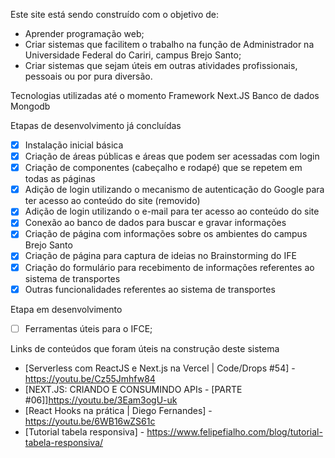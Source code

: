 Este site está sendo construído com o objetivo de:

- Aprender programação web;
- Criar sistemas que facilitem o trabalho na função de Administrador na Universidade Federal do Cariri, campus Brejo Santo;
- Criar sistemas que sejam úteis em outras atividades profissionais, pessoais ou por pura diversão.

Tecnologias utilizadas até o momento
Framework Next.JS
Banco de dados Mongodb

Etapas de desenvolvimento já concluídas

- [x] Instalação inicial básica
- [x] Criação de áreas públicas e áreas que podem ser acessadas com login
- [x] Criação de componentes (cabeçalho e rodapé) que se repetem em todas as páginas
- [x] Adição de login utilizando o mecanismo de autenticação do Google para ter acesso ao conteúdo do site (removido)
- [x] Adição de login utilizando o e-mail para ter acesso ao conteúdo do site
- [x] Conexão ao banco de dados para buscar e gravar informações
- [x] Criação de página com informações sobre os ambientes do campus Brejo Santo
- [x] Criação de página para captura de ideias no Brainstorming do IFE
- [x] Criação do formulário para recebimento de informações referentes ao sistema de transportes
- [x] Outras funcionalidades referentes ao sistema de transportes

Etapa em desenvolvimento
- [ ] Ferramentas úteis para o IFCE;


Links de conteúdos que foram úteis na construção deste sistema

- [Serverless com ReactJS e Next.js na Vercel | Code/Drops #54] - https://youtu.be/Cz55Jmhfw84
- [NEXT.JS: CRIANDO E CONSUMINDO APIs - [PARTE #06]]https://youtu.be/3Eam3ogU-uk
- [React Hooks na prática | Diego Fernandes] - https://youtu.be/6WB16wZS61c
- [Tutorial tabela responsiva] - https://www.felipefialho.com/blog/tutorial-tabela-responsiva/
